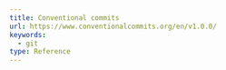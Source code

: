 ```yaml
---
title: Conventional commits
url: https://www.conventionalcommits.org/en/v1.0.0/
keywords:
  - git
type: Reference
---
```

